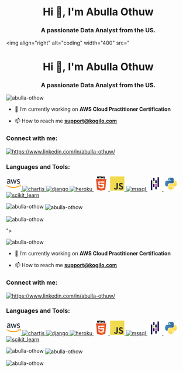 <h1 align="center">Hi 👋, I'm Abulla Othuw</h1>
<h3 align="center">A passionate Data Analyst from the US.</h3>

<img align="right" alt="coding" width="400" src="<h1 align="center">Hi 👋, I'm Abulla Othuw</h1>
<h3 align="center">A passionate Data Analyst from the US.</h3>

<p align="left"> <img src="https://komarev.com/ghpvc/?username=abulla-othow&label=Profile%20views&color=0e75b6&style=flat" alt="abulla-othow" /> </p>

- 🔭 I’m currently working on **AWS Cloud Practitioner Certification**

- 📫 How to reach me **support@kogilo.com**

<h3 align="left">Connect with me:</h3>
<p align="left">
<a href="https://linkedin.com/in/https://www.linkedin.com/in/abulla-othuw/" target="blank"><img align="center" src="https://raw.githubusercontent.com/rahuldkjain/github-profile-readme-generator/master/src/images/icons/Social/linked-in-alt.svg" alt="https://www.linkedin.com/in/abulla-othuw/" height="30" width="40" /></a>
</p>

<h3 align="left">Languages and Tools:</h3>
<p align="left"> <a href="https://aws.amazon.com" target="_blank" rel="noreferrer"> <img src="https://raw.githubusercontent.com/devicons/devicon/master/icons/amazonwebservices/amazonwebservices-original-wordmark.svg" alt="aws" width="40" height="40"/> </a> <a href="https://www.chartjs.org" target="_blank" rel="noreferrer"> <img src="https://www.chartjs.org/media/logo-title.svg" alt="chartjs" width="40" height="40"/> </a> <a href="https://www.djangoproject.com/" target="_blank" rel="noreferrer"> <img src="https://cdn.worldvectorlogo.com/logos/django.svg" alt="django" width="40" height="40"/> </a> <a href="https://heroku.com" target="_blank" rel="noreferrer"> <img src="https://www.vectorlogo.zone/logos/heroku/heroku-icon.svg" alt="heroku" width="40" height="40"/> </a> <a href="https://www.w3.org/html/" target="_blank" rel="noreferrer"> <img src="https://raw.githubusercontent.com/devicons/devicon/master/icons/html5/html5-original-wordmark.svg" alt="html5" width="40" height="40"/> </a> <a href="https://developer.mozilla.org/en-US/docs/Web/JavaScript" target="_blank" rel="noreferrer"> <img src="https://raw.githubusercontent.com/devicons/devicon/master/icons/javascript/javascript-original.svg" alt="javascript" width="40" height="40"/> </a> <a href="https://www.microsoft.com/en-us/sql-server" target="_blank" rel="noreferrer"> <img src="https://www.svgrepo.com/show/303229/microsoft-sql-server-logo.svg" alt="mssql" width="40" height="40"/> </a> <a href="https://pandas.pydata.org/" target="_blank" rel="noreferrer"> <img src="https://raw.githubusercontent.com/devicons/devicon/2ae2a900d2f041da66e950e4d48052658d850630/icons/pandas/pandas-original.svg" alt="pandas" width="40" height="40"/> </a> <a href="https://www.python.org" target="_blank" rel="noreferrer"> <img src="https://raw.githubusercontent.com/devicons/devicon/master/icons/python/python-original.svg" alt="python" width="40" height="40"/> </a> <a href="https://scikit-learn.org/" target="_blank" rel="noreferrer"> <img src="https://upload.wikimedia.org/wikipedia/commons/0/05/Scikit_learn_logo_small.svg" alt="scikit_learn" width="40" height="40"/> </a> </p>

<p><img align="left" src="https://github-readme-stats.vercel.app/api/top-langs?username=abulla-othow&show_icons=true&locale=en&layout=compact" alt="abulla-othow" /></p>

<p>&nbsp;<img align="center" src="https://github-readme-stats.vercel.app/api?username=abulla-othow&show_icons=true&locale=en" alt="abulla-othow" /></p>

<p><img align="center" src="https://github-readme-streak-stats.herokuapp.com/?user=abulla-othow&" alt="abulla-othow" /></p>">

<p align="left"> <img src="https://komarev.com/ghpvc/?username=abulla-othow&label=Profile%20views&color=0e75b6&style=flat" alt="abulla-othow" /> </p>

- 🔭 I’m currently working on **AWS Cloud Practitioner Certification**

- 📫 How to reach me **support@kogilo.com**

<h3 align="left">Connect with me:</h3>
<p align="left">
<a href="https://linkedin.com/in/https://www.linkedin.com/in/abulla-othuw/" target="blank"><img align="center" src="https://raw.githubusercontent.com/rahuldkjain/github-profile-readme-generator/master/src/images/icons/Social/linked-in-alt.svg" alt="https://www.linkedin.com/in/abulla-othuw/" height="30" width="40" /></a>
</p>

<h3 align="left">Languages and Tools:</h3>
<p align="left"> <a href="https://aws.amazon.com" target="_blank" rel="noreferrer"> <img src="https://raw.githubusercontent.com/devicons/devicon/master/icons/amazonwebservices/amazonwebservices-original-wordmark.svg" alt="aws" width="40" height="40"/> </a> <a href="https://www.chartjs.org" target="_blank" rel="noreferrer"> <img src="https://www.chartjs.org/media/logo-title.svg" alt="chartjs" width="40" height="40"/> </a> <a href="https://www.djangoproject.com/" target="_blank" rel="noreferrer"> <img src="https://cdn.worldvectorlogo.com/logos/django.svg" alt="django" width="40" height="40"/> </a> <a href="https://heroku.com" target="_blank" rel="noreferrer"> <img src="https://www.vectorlogo.zone/logos/heroku/heroku-icon.svg" alt="heroku" width="40" height="40"/> </a> <a href="https://www.w3.org/html/" target="_blank" rel="noreferrer"> <img src="https://raw.githubusercontent.com/devicons/devicon/master/icons/html5/html5-original-wordmark.svg" alt="html5" width="40" height="40"/> </a> <a href="https://developer.mozilla.org/en-US/docs/Web/JavaScript" target="_blank" rel="noreferrer"> <img src="https://raw.githubusercontent.com/devicons/devicon/master/icons/javascript/javascript-original.svg" alt="javascript" width="40" height="40"/> </a> <a href="https://www.microsoft.com/en-us/sql-server" target="_blank" rel="noreferrer"> <img src="https://www.svgrepo.com/show/303229/microsoft-sql-server-logo.svg" alt="mssql" width="40" height="40"/> </a> <a href="https://pandas.pydata.org/" target="_blank" rel="noreferrer"> <img src="https://raw.githubusercontent.com/devicons/devicon/2ae2a900d2f041da66e950e4d48052658d850630/icons/pandas/pandas-original.svg" alt="pandas" width="40" height="40"/> </a> <a href="https://www.python.org" target="_blank" rel="noreferrer"> <img src="https://raw.githubusercontent.com/devicons/devicon/master/icons/python/python-original.svg" alt="python" width="40" height="40"/> </a> <a href="https://scikit-learn.org/" target="_blank" rel="noreferrer"> <img src="https://upload.wikimedia.org/wikipedia/commons/0/05/Scikit_learn_logo_small.svg" alt="scikit_learn" width="40" height="40"/> </a> </p>

<p><img align="left" src="https://github-readme-stats.vercel.app/api/top-langs?username=abulla-othow&show_icons=true&locale=en&layout=compact" alt="abulla-othow" /></p>

<p>&nbsp;<img align="center" src="https://github-readme-stats.vercel.app/api?username=abulla-othow&show_icons=true&locale=en" alt="abulla-othow" /></p>

<p><img align="center" src="https://github-readme-streak-stats.herokuapp.com/?user=abulla-othow&" alt="abulla-othow" /></p>
